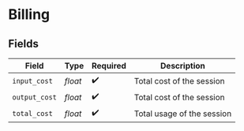 # Billing


## Fields

| Field                      | Type                       | Required                   | Description                |
| -------------------------- | -------------------------- | -------------------------- | -------------------------- |
| `input_cost`               | *float*                    | :heavy_check_mark:         | Total cost of the session  |
| `output_cost`              | *float*                    | :heavy_check_mark:         | Total cost of the session  |
| `total_cost`               | *float*                    | :heavy_check_mark:         | Total usage of the session |